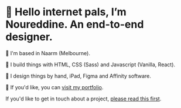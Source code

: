 # 👋 Hello internet pals, I’m Noureddine. An end-to-end designer.

📍 I'm based in Naarm (Melbourne).

🧱 I build things with HTML, CSS (Sass) and Javascript (Vanilla, React).

🎨 I design things by hand, iPad, Figma and Affinity software. 

💼 If you'd like, you can [visit my portfolio](https://noureddine.biz).

If you'd like to get in touch about a project, [please read this first](https://noureddine.biz/my-next-role).
